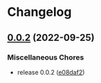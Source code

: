 # Changelog

## [0.0.2](https://github.com/ueokande/playwright-webextext/compare/v0.0.1...v0.0.2) (2022-09-25)


### Miscellaneous Chores

* release 0.0.2 ([e08daf2](https://github.com/ueokande/playwright-webextext/commit/e08daf2cb1627501ea2c46f1e00212ddf25968c2))
